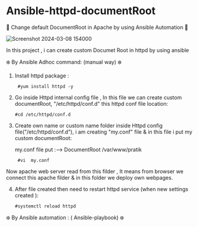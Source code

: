 # Ansible-httpd-documentRoot

🌟 Change default DocumentRoot in Apache by using Ansible Automation 🌟

![Screenshot 2024-03-08 154000](https://github.com/Pratikshinde55/Ansible-httpd-documentRoot/assets/145910708/ba936d35-a6b9-41fd-89e5-b99b25c5b8f7)

In this project , i can create custom Documet Root in httpd by using ansible 

❄️ By Ansible Adhoc command: (manual way) ❄️

1. Install httpd package :

        #yum install httpd -y

2.  Go inside Httpd internal config file , In this file we can create custom documentRoot, "/etc/httpd/conf.d" this httpd conf file location:


        #cd /etc/httpd/conf.d

3. Create own name or custom name folder inside Httpd config file("/etc/httpd/conf.d"), i am creating "my.conf" file & in this file i put my custom documentRoot:

   my.conf file put :-->  DocumentRoot  /var/www/pratik


        #vi  my.conf

Now apache web server read from this filder , It means from browser we connect this apache filder & in this folder we deploy own webpages.

4. After file created then need to restart httpd service (when new settings created ):


       #systemctl reload httpd


❄️ By Ansible automation : ( Ansible-playbook) ❄️



   
